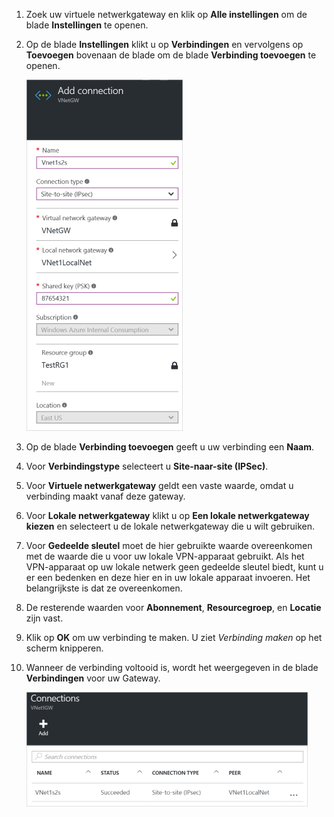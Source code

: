 1. Zoek uw virtuele netwerkgateway en klik op **Alle instellingen** om de blade **Instellingen** te openen.

2. Op de blade **Instellingen** klikt u op **Verbindingen** en vervolgens op **Toevoegen** bovenaan de blade om de blade **Verbinding toevoegen** te openen.

    ![Site-naar-Site-verbinding maken](./media/vpn-gateway-add-site-to-site-connection-rm-portal-include/addconnection250.png)

3. Op de blade **Verbinding toevoegen** geeft u uw verbinding een **Naam**. 

4. Voor **Verbindingstype** selecteert u **Site-naar-site (IPSec)**.

5. Voor **Virtuele netwerkgateway** geldt een vaste waarde, omdat u verbinding maakt vanaf deze gateway.

6. Voor **Lokale netwerkgateway** klikt u op **Een lokale netwerkgateway kiezen** en selecteert u de lokale netwerkgateway die u wilt gebruiken. 

7. Voor **Gedeelde sleutel** moet de hier gebruikte waarde overeenkomen met de waarde die u voor uw lokale VPN-apparaat gebruikt. Als het VPN-apparaat op uw lokale netwerk geen gedeelde sleutel biedt, kunt u er een bedenken en deze hier en in uw lokale apparaat invoeren. Het belangrijkste is dat ze overeenkomen.

8. De resterende waarden voor **Abonnement**, **Resourcegroep**, en **Locatie** zijn vast.

9. Klik op **OK** om uw verbinding te maken. U ziet *Verbinding maken* op het scherm knipperen.

10. Wanneer de verbinding voltooid is, wordt het weergegeven in de blade **Verbindingen** voor uw Gateway.

    ![Site-naar-Site-verbinding maken](./media/vpn-gateway-add-site-to-site-connection-rm-portal-include/connectionstatus450.png)



<!--HONumber=Sep16_HO3-->


